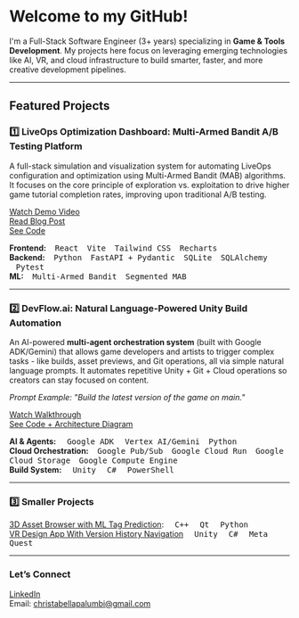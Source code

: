 
# Welcome to my GitHub! 

<p>
I'm a Full-Stack Software Engineer (3+ years) specializing in <strong>Game & Tools Development</strong>. My projects here focus on leveraging emerging technologies like AI, VR, and cloud infrastructure to build smarter, faster, and more creative development pipelines.
</p>

---

## Featured Projects

### 1️⃣ LiveOps Optimization Dashboard: Multi-Armed Bandit A/B Testing Platform

A full-stack simulation and visualization system for automating LiveOps configuration and optimization using Multi-Armed Bandit (MAB) algorithms. It focuses on the core principle of exploration vs. exploitation to drive  higher game tutorial completion rates, improving upon traditional A/B testing.

[Watch Demo Video](https://www.youtube.com/watch?v=vEyCZdIfBWY) <br>
[Read Blog Post](https://medium.com/@christabellapalumbi/beyond-a-b-testing-automating-liveops-optimization-with-a-multi-armed-bandit-dashboard-ed22cc78b9ef) <br>
[See Code](https://github.com/cbpalumbi/liveops-dashboard)

**Frontend:** &nbsp;&nbsp;&nbsp;<kbd>React</kbd>&nbsp;&nbsp;&nbsp; <kbd>Vite</kbd>&nbsp;&nbsp;&nbsp; <kbd>Tailwind CSS</kbd>&nbsp;&nbsp;&nbsp; <kbd>Recharts</kbd><br>
**Backend:** &nbsp;&nbsp;&nbsp;<kbd>Python</kbd>&nbsp;&nbsp;&nbsp; <kbd>FastAPI + Pydantic</kbd>&nbsp;&nbsp;&nbsp; <kbd>SQLite</kbd> &nbsp;&nbsp;&nbsp;<kbd>SQLAlchemy</kbd> &nbsp;&nbsp;&nbsp;<kbd>Pytest</kbd><br> 
**ML:** &nbsp;&nbsp;&nbsp;<kbd>Multi-Armed Bandit</kbd>&nbsp;&nbsp;&nbsp; <kbd>Segmented MAB</kbd> 

---

### 2️⃣ DevFlow.ai: Natural Language-Powered Unity Build Automation

An AI-powered **multi-agent orchestration system** (built with Google ADK/Gemini) that allows game developers and artists to trigger complex tasks - like builds, asset previews, and Git operations, all via simple natural language prompts. It automates repetitive Unity + Git + Cloud operations so creators can stay focused on content.

*Prompt Example: "Build the latest version of the game on main."*

[Watch Walkthrough](https://www.youtube.com/watch?v=frQN-aOUpBk) <br>
[See Code + Architecture Diagram](https://github.com/cbpalumbi/unity-build-agent)

**AI & Agents:** &nbsp;&nbsp;&nbsp; <kbd>Google ADK</kbd> &nbsp;&nbsp;&nbsp; <kbd>Vertex AI/Gemini</kbd> &nbsp;&nbsp;&nbsp;<kbd>Python</kbd><br>
**Cloud Orchestration:** &nbsp;&nbsp;&nbsp;<kbd>Google Pub/Sub</kbd> &nbsp;&nbsp;&nbsp;<kbd>Google Cloud Run</kbd>&nbsp;&nbsp;&nbsp; <kbd>Google Cloud Storage</kbd> &nbsp;&nbsp;&nbsp;<kbd>Google Compute Engine</kbd><br> 
**Build System:** &nbsp;&nbsp;&nbsp; <kbd>Unity</kbd> &nbsp;&nbsp;&nbsp; <kbd>C#</kbd> &nbsp;&nbsp;&nbsp; <kbd>PowerShell</kbd>

---

### 3️⃣ Smaller Projects
[3D Asset Browser with ML Tag Prediction](https://github.com/cbpalumbi/AiAssetBrowser): &nbsp;&nbsp;&nbsp; <kbd>C++</kbd> &nbsp;&nbsp;&nbsp; <kbd>Qt</kbd> &nbsp;&nbsp;&nbsp; <kbd>Python</kbd>  <br>
[VR Design App With Version History Navigation](https://github.com/cbpalumbi/vr-version-history-demo)  &nbsp;&nbsp;&nbsp; <kbd>Unity</kbd> &nbsp;&nbsp;&nbsp; <kbd>C#</kbd> &nbsp;&nbsp;&nbsp; <kbd>Meta Quest</kbd>

---

### Let’s Connect
[LinkedIn](https://www.linkedin.com/in/christabella-palumbi/) <br>
Email: christabellapalumbi@gmail.com
